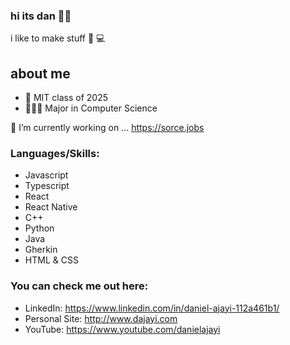<!--
**dan-builds-robots/dan-builds-robots** is a ✨ _special_ ✨ repository because its `README.md` (this file) appears on your GitHub profile.

Here are some ideas to get you started:

- 

- 🌱 I’m currently learning ...
- 👯 I’m looking to collaborate on ...
- 🤔 I’m looking for help with ...
- 💬 Ask me about ...
- 📫 How to reach me: ...
- 😄 Pronouns: ...
- ⚡ Fun fact: ...
-->


### hi its dan 👋🏾
i like to make stuff 🤖 💻 

## about me

- 🎒 MIT class of 2025
- 🧑🏽‍💻 Major in Computer Science

<!-- 
<br />
-->

🔭 I’m currently working on ...
https://sorce.jobs
  
### Languages/Skills:
- Javascript
- Typescript
- React
- React Native
- C++
- Python
- Java
- Gherkin
- HTML & CSS

<!--
<br />
-->

### You can check me out here: 
- LinkedIn: https://www.linkedin.com/in/daniel-ajayi-112a461b1/
- Personal Site: http://www.dajayi.com
- YouTube: https://www.youtube.com/danielajayi
